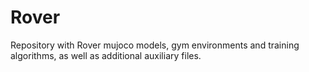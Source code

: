 # Rover
Repository with Rover mujoco models, gym environments and training algorithms, as well as additional auxiliary files.